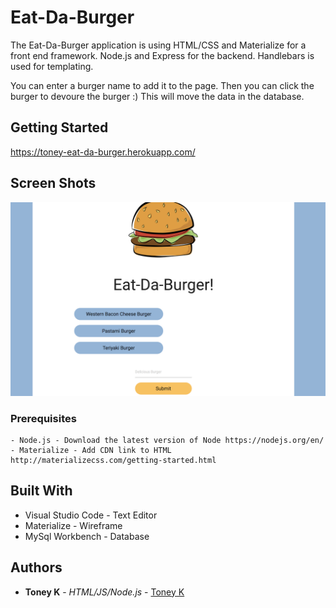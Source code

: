 # Eat-Da-Burger

The Eat-Da-Burger application is using HTML/CSS and Materialize for a front end framework. Node.js and Express for the backend. Handlebars is used for templating. 

You can enter a burger name to add it to the page. Then you can click the burger to devoure the burger :) This will move the data in the database. 

## Getting Started
https://toney-eat-da-burger.herokuapp.com/ 

## Screen Shots

![Screen shot](public/assets/img/Screen-Shot.png)

### Prerequisites

```
- Node.js - Download the latest version of Node https://nodejs.org/en/
- Materialize - Add CDN link to HTML http://materializecss.com/getting-started.html
```

## Built With

* Visual Studio Code - Text Editor
* Materialize - Wireframe
* MySql Workbench - Database

## Authors

* **Toney K** - *HTML/JS/Node.js* - [Toney K](https://github.com/ToneyK)